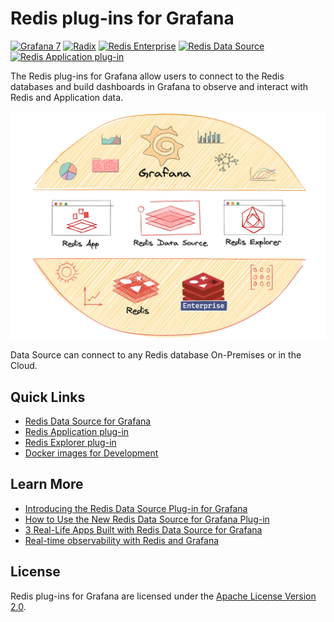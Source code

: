 # Redis plug-ins for Grafana

[![Grafana 7](https://img.shields.io/badge/Grafana-7-orange)](https://www.grafana.com)
[![Radix](https://img.shields.io/badge/Radix-powered-darkblue)](https://github.com/mediocregopher/radix)
[![Redis Enterprise](https://img.shields.io/badge/Redis%20Enterprise-supported-green)](https://redislabs.com/redis-enterprise/)
[![Redis Data Source](https://img.shields.io/badge/dynamic/json?color=blue&label=Redis%20Data%20Source&query=%24.version&url=https%3A%2F%2Fgrafana.com%2Fapi%2Fplugins%2Fredis-datasource)](https://grafana.com/grafana/plugins/redis-datasource)
[![Redis Application plug-in](https://img.shields.io/badge/dynamic/json?color=blue&label=Redis%20Application%20plug-in&query=%24.version&url=https%3A%2F%2Fgrafana.com%2Fapi%2Fplugins%2Fredis-app)](https://grafana.com/grafana/plugins/redis-app)

The Redis plug-ins for Grafana allow users to connect to the Redis databases and build dashboards in Grafana to observe and interact with Redis and Application data.

![Redis plug-ins for Grafana](docs/images/redis-plugins.png)

Data Source can connect to any Redis database On-Premises or in the Cloud.

## Quick Links

- [Redis Data Source for Grafana](https://github.com/RedisGrafana/grafana-redis-datasource)
- [Redis Application plug-in](https://github.com/RedisGrafana/grafana-redis-app)
- [Redis Explorer plug-in](https://github.com/RedisGrafana/grafana-redis-explorer)
- [Docker images for Development](https://github.com/orgs/RedisGrafana/packages)

## Learn More

- [Introducing the Redis Data Source Plug-in for Grafana](https://redislabs.com/blog/introducing-the-redis-data-source-plug-in-for-grafana/)
- [How to Use the New Redis Data Source for Grafana Plug-in](https://redislabs.com/blog/how-to-use-the-new-redis-data-source-for-grafana-plug-in/)
- [3 Real-Life Apps Built with Redis Data Source for Grafana](https://redislabs.com/blog/3-real-life-apps-built-with-redis-data-source-for-grafana/)
- [Real-time observability with Redis and Grafana](https://grafana.com/go/observabilitycon/real-time-observability-with-redis-and-grafana/)

## License

Redis plug-ins for Grafana are licensed under the [Apache License Version 2.0](https://github.com/RedisGrafana/RedisGrafana/blob/main/LICENSE).
